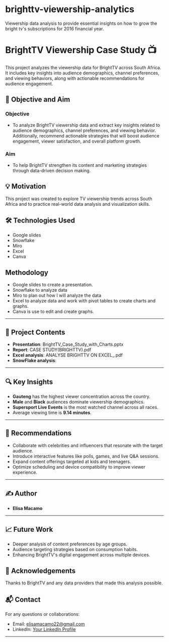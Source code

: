 # brighttv-viewership-analytics
Viewership data analysis to provide essential insights on how to grow the bright tv's subscriptions for 2016 financial year.  

# BrightTV Viewership Case Study 📺

This project analyzes the viewership data for BrightTV across South Africa.  
It includes key insights into audience demographics, channel preferences, and viewing behaviors, along with actionable recommendations for audience engagement.

## 🎯 Objective and Aim

### Objective
- To analyze BrightTV viewership data and extract key insights related to audience demographics, channel preferences, and viewing behavior. 
Additionally, recommend actionable strategies that will boost audience engagement, viewer satisfaction, and overall platform growth.

### Aim
- To help BrightTV strengthen its content and marketing strategies through data-driven decision making.

## 💡 Motivation
This project was created to explore TV viewership trends across South Africa and to practice real-world data analysis and visualization skills.

## 🛠️ Technologies Used
- Google slides
- Snowflake 
- Miro
- Excel
- Canva
  
## Methodology
  - Google slides to create a presentation.
- Snowflake to analyze data
- Miro to plan out how I will analyze the data
- Excel to analyze data and work with pivot tables to create charts and graphs.
- Canva is use to edit and create graphs.

---

## 📂 Project Contents
- **Presentation**: BrightTV_Case_Study_with_Charts.pptx
- **Report**: CASE STUDY(BRIGHTTV).pdf
- **Excel analysis**: ANALYSE BRIGHTTV ON EXCEL_.pdf
- **SnowFlake analysis**: 
---

## 🔍 Key Insights
- **Gauteng** has the highest viewer concentration across the country.
- **Male** and **Black** audiences dominate viewership demographics.
- **Supersport Live Events** is the most watched channel across all races.
- Average viewing time is **9.14 minutes**.

---

## 🎯 Recommendations
- Collaborate with celebrities and influencers that resonate with the target audience.
- Introduce interactive features like polls, games, and live Q&A sessions.
- Expand content offerings targeted at kids and teenagers.
- Optimize scheduling and device compatibility to improve viewer experience.

---

## ✍️ Author
- **Elisa Macamo**

---

## 📈 Future Work
- Deeper analysis of content preferences by age groups.
- Audience targeting strategies based on consumption habits.
- Enhancing BrightTV's digital engagement across multiple devices.

## 🙏 Acknowledgements
Thanks to BrightTV and any data providers that made this analysis possible.

## 📬 Contact
For any questions or collaborations:
- Email: elisamacamo22@gmail.com
- LinkedIn: [Your LinkedIn Profile](https://linkedin.com/in/yourprofile)

---


